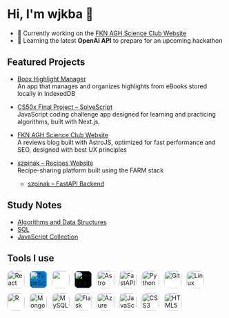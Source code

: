 # Hi, I'm wjkba 👋

- 🔭 Currently working on the [FKN AGH Science Club Website](https://fknagh.netlify.app/)  
- 🌱 Learning the latest **OpenAI API** to prepare for an upcoming hackathon

## Featured Projects

- [Boox Highlight Manager](https://github.com/wjkba/onyx-boox-highlight-manager)  
  An app that manages and organizes highlights from eBooks stored locally in IndexedDB

- [CS50x Final Project – SolveScript](https://github.com/wjkba/solve-script)  
  JavaScript coding challenge app designed for learning and practicing algorithms, built with Next.js.

- [FKN AGH Science Club Website](https://fknagh.netlify.app/)  
  A reviews blog built with AstroJS, optimized for fast performance and SEO, designed with best UX principles

- [szpinak – Recipes Website](https://github.com/wjkba/szpinak)  
  Recipe-sharing platform built using the FARM stack
  - [szpinak – FastAPI Backend](https://github.com/wjkba/przepisy-backend)

## Study Notes

- [Algorithms and Data Structures](https://github.com/wjkba/algorithms-data-structures)  
- [SQL](https://github.com/wjkba/sql)  
- [JavaScript Collection](https://github.com/wjkba/JavaScript-Collection)  


## Tools I use
<div style="display: flex; flex-wrap: wrap; gap: 12px;">
  <img width="40" height="40" style="border-radius: 25%; background-color: white;" src="https://cdn.jsdelivr.net/gh/devicons/devicon@latest/icons/react/react-original.svg" alt="React" />
  <img width="40" height="40" style="border-radius: 25%; background-color: #007ACC;" src="https://cdn.jsdelivr.net/gh/devicons/devicon@latest/icons/typescript/typescript-original.svg" alt="TypeScript" />
  <img width="40" height="40" style="border-radius: 25%; background-color: white;" src="https://cdn.jsdelivr.net/gh/devicons/devicon@latest/icons/tailwindcss/tailwindcss-original.svg" />
  <img width="40" height="40" style="border-radius: 25%; background-color: black;" src="https://cdn.jsdelivr.net/gh/devicons/devicon@latest/icons/nextjs/nextjs-original.svg" alt="Next.js" />
  <img width="40" height="40" style="border-radius: 25%; background-color: white;" src="https://cdn.jsdelivr.net/gh/devicons/devicon@latest/icons/astro/astro-original.svg" alt="Astro" />
  <img width="40" height="40" style="border-radius: 25%; background-color: white;" src="https://cdn.jsdelivr.net/gh/devicons/devicon@latest/icons/fastapi/fastapi-original.svg" alt="FastAPI" />
  <img width="40" height="40" style="border-radius: 25%; background-color: white;" src="https://cdn.jsdelivr.net/gh/devicons/devicon@latest/icons/python/python-original.svg" alt="Python" />
  <img width="40" height="40" style="border-radius: 25%; background-color: white;" src="https://cdn.jsdelivr.net/gh/devicons/devicon@latest/icons/git/git-original.svg" alt="Git" />
  <img width="40" height="40" style="border-radius: 25%; background-color: white;" src="https://cdn.jsdelivr.net/gh/devicons/devicon@latest/icons/linux/linux-original.svg" alt="Linux" />
  <img width="40" height="40" style="border-radius: 25%; background-color: white;" src="https://cdn.jsdelivr.net/gh/devicons/devicon@latest/icons/r/r-original.svg" alt="R" />
  <img width="40" height="40" style="border-radius: 25%; background-color: white;" src="https://cdn.jsdelivr.net/gh/devicons/devicon@latest/icons/mongodb/mongodb-original.svg" alt="MongoDB" />
  <img width="40" height="40" style="border-radius: 25%; background-color: white;" src="https://cdn.jsdelivr.net/gh/devicons/devicon@latest/icons/mysql/mysql-original.svg" alt="MySQL" />
  <img width="40" height="40" style="border-radius: 25%; background-color: white;" src="https://cdn.jsdelivr.net/gh/devicons/devicon@latest/icons/flask/flask-original.svg" alt="Flask" />
  <img width="40" height="40" style="border-radius: 25%; background-color: white;" src="https://cdn.jsdelivr.net/gh/devicons/devicon@latest/icons/azuresqldatabase/azuresqldatabase-original.svg" alt="Azure SQL Database" />
  <img width="40" height="40" style="border-radius: 25%; background-color: white;" src="https://cdn.jsdelivr.net/gh/devicons/devicon@latest/icons/javascript/javascript-original.svg" alt="JavaScript" />
  <img width="40" height="40" style="border-radius: 25%; background-color: ;" src="https://cdn.jsdelivr.net/gh/devicons/devicon@latest/icons/css3/css3-original.svg" alt="CSS3" />
  <img width="40" height="40" style="border-radius: 25%; background-color: ;" src="https://cdn.jsdelivr.net/gh/devicons/devicon@latest/icons/html5/html5-original.svg" alt="HTML5" />
</div>